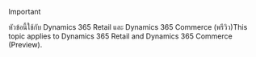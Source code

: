 > [!IMPORTANT]
> <span data-ttu-id="ba9c3-101">หัวข้อนี้ใช้กับ Dynamics 365 Retail และ Dynamics 365 Commerce (พรีวิว)</span><span class="sxs-lookup"><span data-stu-id="ba9c3-101">This topic applies to Dynamics 365 Retail and Dynamics 365 Commerce (Preview).</span></span>
